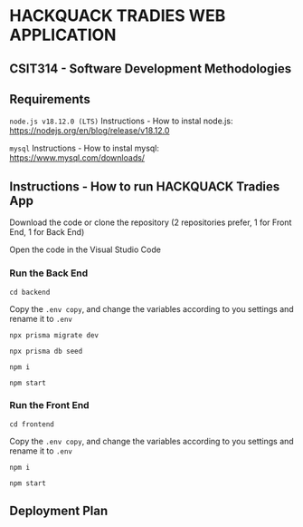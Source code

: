 # HACKQUACK TRADIES WEB APPLICATION
## CSIT314 - Software Development Methodologies

## Requirements

```node.js v18.12.0 (LTS)```
Instructions - How to instal node.js: https://nodejs.org/en/blog/release/v18.12.0

```mysql```
Instructions - How to instal mysql: https://www.mysql.com/downloads/

## Instructions - How to run HACKQUACK Tradies App

Download the code or clone the repository (2 repositories prefer, 1 for Front End, 1 for Back End)

Open the code in the Visual Studio Code

### Run the Back End

```
cd backend
```

Copy the `.env copy`, and change the variables according to you settings and rename it to `.env`

```
npx prisma migrate dev
```

```
npx prisma db seed
```

```
npm i
```

```
npm start
```

### Run the Front End

```
cd frontend
```

Copy the `.env copy`, and change the variables according to you settings and rename it to `.env`

```
npm i
```

```
npm start
```

## Deployment Plan
